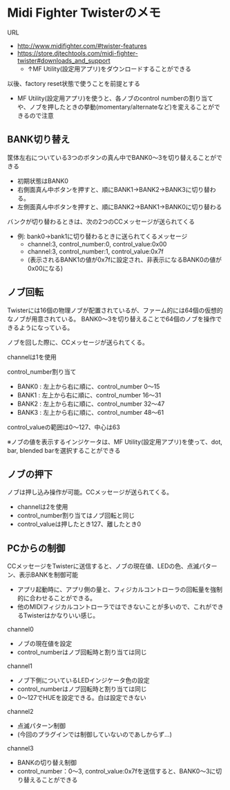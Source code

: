 Midi Fighter Twisterのメモ
====
URL
* http://www.midifighter.com/#twister-features
* https://store.djtechtools.com/midi-fighter-twister#downloads_and_support
  * ↑MF Utility(設定用アプリ)をダウンロードすることができる

以後、factory reset状態で使うことを前提とする
* MF Utility(設定用アプリ)を使うと、各ノブのcontrol numberの割り当てや、ノブを押したときの挙動(momentary/alternateなど)を変えることができるので注意

BANK切り替え
----
筐体左右についている3つのボタンの真ん中でBANK0～3を切り替えることができる

* 初期状態はBANK0
* 右側面真ん中ボタンを押すと、順にBANK1→BANK2→BANK3に切り替わる。
* 左側面真ん中ボタンを押すと、順にBANK2→BANK1→BANK0に切り替わる

バンクが切り替わるときは、次の2つのCCメッセージが送られてくる
* 例: bank0→bank1に切り替わるときに送られてくるメッセージ
  * channel:3,  control_number:0, control_value:0x00
  * channel:3,  control_number:1, control_value:0x7f
  * (表示されるBANK1の値が0x7fに設定され、非表示になるBANK0の値が0x00になる)

ノブ回転
----
Twisterには16個の物理ノブが配置されているが、ファーム的には64個の仮想的なノブが用意されている。
BANK0～3を切り替えることで64個のノブを操作できるようになっている。

ノブを回した際に、CCメッセージが送られてくる。

channelは1を使用

control_number割り当て
* BANK0 : 左上から右に順に、control_number 0～15
* BANK1 : 左上から右に順に、control_number 16～31
* BANK2 : 左上から右に順に、control_number 32～47
* BANK3 : 左上から右に順に、control_number 48～61

control_valueの範囲は0～127、中心は63

※ノブの値を表示するインジケータは、MF Utility(設定用アプリ)を使って、dot, bar, blended barを選択することができる

ノブの押下
----
ノブは押し込み操作が可能。CCメッセージが送られてくる。

* channelは2を使用
* control_number割り当てはノブ回転と同じ
* control_valueは押したとき127、離したとき0

PCからの制御
----
CCメッセージをTwisterに送信すると、ノブの現在値、LEDの色、点滅パターン、表示BANKを制御可能
* アプリ起動時に、アプリ側の量と、フィジカルコントローラの回転量を強制的に合わせることができる。
* 他のMIDIフィジカルコントローラではできないことが多いので、これができるTwisterはかなりいい感じ。

channel0
* ノブの現在値を設定
* control_numberはノブ回転時と割り当ては同じ

channel1
* ノブ下側についているLEDインジケータ色の設定
* control_numberはノブ回転時と割り当ては同じ
* 0～127でHUEを設定できる。白は設定できない

channel2
* 点滅パターン制御
* (今回のプラグインでは制御していないのであしからず…)

channel3
* BANKの切り替え制御
* control_number：0～3, control_value:0x7fを送信すると、BANK0～3に切り替えることができる
